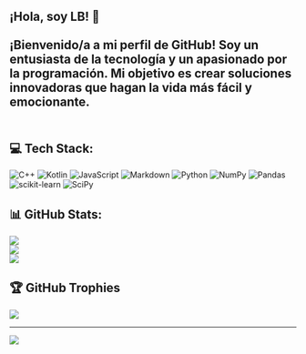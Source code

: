 ## ¡Hola, soy LB! 👋<br><br>¡Bienvenido/a a mi perfil de GitHub! Soy un entusiasta de la tecnología y un apasionado por la programación. Mi objetivo es crear soluciones innovadoras que hagan la vida más fácil y emocionante.<br><br>



## 💻 Tech Stack:
![C++](https://img.shields.io/badge/c++-%2300599C.svg?style=plastic&logo=c%2B%2B&logoColor=white) ![Kotlin](https://img.shields.io/badge/kotlin-%230095D5.svg?style=plastic&logo=kotlin&logoColor=white) ![JavaScript](https://img.shields.io/badge/javascript-%23323330.svg?style=plastic&logo=javascript&logoColor=%23F7DF1E) ![Markdown](https://img.shields.io/badge/markdown-%23000000.svg?style=plastic&logo=markdown&logoColor=white) ![Python](https://img.shields.io/badge/python-3670A0?style=plastic&logo=python&logoColor=ffdd54) ![NumPy](https://img.shields.io/badge/numpy-%23013243.svg?style=plastic&logo=numpy&logoColor=white) ![Pandas](https://img.shields.io/badge/pandas-%23150458.svg?style=plastic&logo=pandas&logoColor=white) ![scikit-learn](https://img.shields.io/badge/scikit--learn-%23F7931E.svg?style=plastic&logo=scikit-learn&logoColor=white) ![SciPy](https://img.shields.io/badge/SciPy-%230C55A5.svg?style=plastic&logo=scipy&logoColor=%white)
## 📊 GitHub Stats:
![](https://github-readme-stats.vercel.app/api?username=LB35&theme=vue-dark&hide_border=false&include_all_commits=false&count_private=true)<br/>
![](https://github-readme-streak-stats.herokuapp.com/?user=LB35&theme=vue-dark&hide_border=false)<br/>
![](https://github-readme-stats.vercel.app/api/top-langs/?username=LB35&theme=vue-dark&hide_border=false&include_all_commits=false&count_private=true&layout=compact)

## 🏆 GitHub Trophies
![](https://github-profile-trophy.vercel.app/?username=LB35&theme=matrix&no-frame=true&no-bg=false&margin-w=4)

---
[![](https://visitcount.itsvg.in/api?id=LB35&icon=6&color=8)](https://visitcount.itsvg.in)

<!-- Proudly created with GPRM ( https://gprm.itsvg.in ) -->